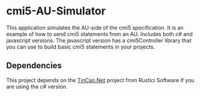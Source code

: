 # cmi5-AU-Simulator
This application simulates the AU-side of the cmi5 specification.  It is an example of how to send cmi5 statements 
from an AU.  Includes both c# and javascript versions.  The javascript version has a cmi5Controller library that you can use to build basic cmi5 statements in your projects.

<h2>Dependencies</h2>
This project depends on the <a href='https://github.com/RusticiSoftware/TinCan.NET'>TinCan.Net</a> project from Rustici Software if you are using the c# version.
